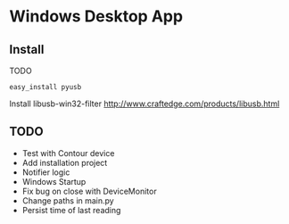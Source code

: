 ﻿# Windows Desktop App

## Install

TODO

	easy_install pyusb

Install libusb-win32-filter
http://www.craftedge.com/products/libusb.html

## TODO

- Test with Contour device
- Add installation project
- Notifier logic
- Windows Startup
- Fix bug on close with DeviceMonitor
- Change paths in main.py
- Persist time of last reading